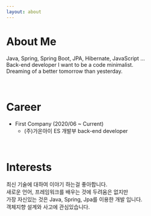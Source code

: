 ```yaml
---
layout: about 
---
```


# About Me
Java, Spring, Spring Boot, JPA, Hibernate, JavaScript ...   
Back-end developer
I want to be a code minimalist.   
Dreaming of a better tomorrow than yesterday.   



<br/>

# Career
* First Company (2020/06 ~ Current)
  * (주)가온아이 ES 개발부 back-end developer

<br/>

# Interests
최신 기술에 대하여 이야기 하는걸 좋아합니다.   
새로운 언어, 프레임워크를 배우는 것에 두려움은 없지만   
가장 자신있는 것은 Java, Spring, Jpa를 이용한 개발 입니다.   
객체지향 설계와 사고에 관심있습니다.   
